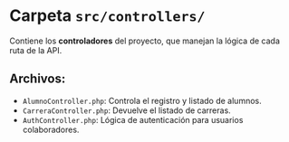 # Carpeta `src/controllers/`

Contiene los **controladores** del proyecto, que manejan la lógica de cada ruta de la API.

## Archivos:

- `AlumnoController.php`: Controla el registro y listado de alumnos.
- `CarreraController.php`: Devuelve el listado de carreras.
- `AuthController.php`: Lógica de autenticación para usuarios colaboradores.
